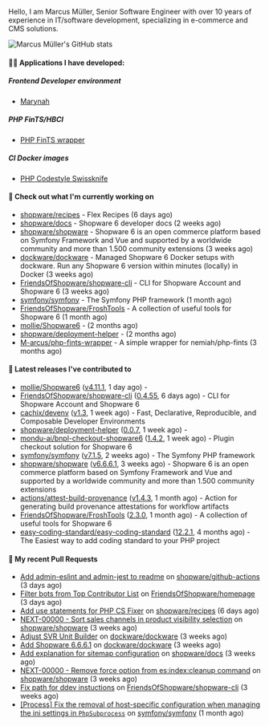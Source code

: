 Hello, I am Marcus Müller, Senior Software Engineer with over 10 years of experience in IT/software development, specializing in e-commerce and CMS solutions.

![Marcus Müller's GitHub stats](https://github-readme-stats-six-peach-60.vercel.app/api?username=M-arcus&show=reviews,prs_merged,prs_merged_percentage&show_icons=true&rank_icon=default&number_format=long&disable_animations=true&cache_seconds=86400)

#### 👨‍💻 Applications I have developed:

##### Frontend Developer environment
- [Marynah](https://github.com/M-arcus/Marynah)

##### PHP FinTS/HBCI
- [PHP FinTS wrapper](https://github.com/M-arcus/php-fints-wrapper)

##### CI Docker images
- [PHP Codestyle Swissknife](https://github.com/M-arcus/php-codestyle-swissknife-docker)

#### 👷 Check out what I'm currently working on

- [shopware/recipes](https://github.com/shopware/recipes) - Flex Recipes (6 days ago)
- [shopware/docs](https://github.com/shopware/docs) - Shopware 6 developer docs (2 weeks ago)
- [shopware/shopware](https://github.com/shopware/shopware) - Shopware 6 is an open commerce platform based on Symfony Framework and Vue and supported by a worldwide community and more than 1.500 community extensions (3 weeks ago)
- [dockware/dockware](https://github.com/dockware/dockware) - Managed Shopware 6 Docker setups with dockware. Run any Shopware 6 version within minutes (locally) in Docker (3 weeks ago)
- [FriendsOfShopware/shopware-cli](https://github.com/FriendsOfShopware/shopware-cli) - CLI for Shopware Account and Shopware 6 (3 weeks ago)
- [symfony/symfony](https://github.com/symfony/symfony) - The Symfony PHP framework (1 month ago)
- [FriendsOfShopware/FroshTools](https://github.com/FriendsOfShopware/FroshTools) - A collection of useful tools for Shopware 6 (1 month ago)
- [mollie/Shopware6](https://github.com/mollie/Shopware6) -  (2 months ago)
- [shopware/deployment-helper](https://github.com/shopware/deployment-helper) -  (2 months ago)
- [M-arcus/php-fints-wrapper](https://github.com/M-arcus/php-fints-wrapper) - A simple wrapper for nemiah/php-fints (3 months ago)

#### 🔭 Latest releases I've contributed to

- [mollie/Shopware6](https://github.com/mollie/Shopware6) ([v4.11.1](https://github.com/mollie/Shopware6/releases/tag/v4.11.1), 1 day ago) - 
- [FriendsOfShopware/shopware-cli](https://github.com/FriendsOfShopware/shopware-cli) ([0.4.55](https://github.com/FriendsOfShopware/shopware-cli/releases/tag/0.4.55), 6 days ago) - CLI for Shopware Account and Shopware 6
- [cachix/devenv](https://github.com/cachix/devenv) ([v1.3](https://github.com/cachix/devenv/releases/tag/v1.3), 1 week ago) - Fast, Declarative, Reproducible, and Composable Developer Environments
- [shopware/deployment-helper](https://github.com/shopware/deployment-helper) ([0.0.7](https://github.com/shopware/deployment-helper/releases/tag/0.0.7), 1 week ago) - 
- [mondu-ai/bnpl-checkout-shopware6](https://github.com/mondu-ai/bnpl-checkout-shopware6) ([1.4.2](https://github.com/mondu-ai/bnpl-checkout-shopware6/releases/tag/1.4.2), 1 week ago) - Plugin checkout solution for Shopware 6
- [symfony/symfony](https://github.com/symfony/symfony) ([v7.1.5](https://github.com/symfony/symfony/releases/tag/v7.1.5), 2 weeks ago) - The Symfony PHP framework
- [shopware/shopware](https://github.com/shopware/shopware) ([v6.6.6.1](https://github.com/shopware/shopware/releases/tag/v6.6.6.1), 3 weeks ago) - Shopware 6 is an open commerce platform based on Symfony Framework and Vue and supported by a worldwide community and more than 1.500 community extensions
- [actions/attest-build-provenance](https://github.com/actions/attest-build-provenance) ([v1.4.3](https://github.com/actions/attest-build-provenance/releases/tag/v1.4.3), 1 month ago) - Action for generating build provenance attestations for workflow artifacts
- [FriendsOfShopware/FroshTools](https://github.com/FriendsOfShopware/FroshTools) ([2.3.0](https://github.com/FriendsOfShopware/FroshTools/releases/tag/2.3.0), 1 month ago) - A collection of useful tools for Shopware 6
- [easy-coding-standard/easy-coding-standard](https://github.com/easy-coding-standard/easy-coding-standard) ([12.2.1](https://github.com/easy-coding-standard/easy-coding-standard/releases/tag/12.2.1), 4 months ago) - The Easiest way to add coding standard to your PHP project

#### 🔨 My recent Pull Requests

- [Add admin-eslint and admin-jest to readme](https://github.com/shopware/github-actions/pull/36) on [shopware/github-actions](https://github.com/shopware/github-actions) (3 days ago)
- [Filter bots from Top Contributor List](https://github.com/FriendsOfShopware/homepage/pull/242) on [FriendsOfShopware/homepage](https://github.com/FriendsOfShopware/homepage) (3 days ago)
- [Add use statements for PHP CS Fixer](https://github.com/shopware/recipes/pull/130) on [shopware/recipes](https://github.com/shopware/recipes) (6 days ago)
- [NEXT-00000 - Sort sales channels in product visibility selection](https://github.com/shopware/shopware/pull/4798) on [shopware/shopware](https://github.com/shopware/shopware) (3 weeks ago)
- [Adjust SVR Unit Builder](https://github.com/dockware/dockware/pull/233) on [dockware/dockware](https://github.com/dockware/dockware) (3 weeks ago)
- [Add Shopware 6.6.6.1](https://github.com/dockware/dockware/pull/232) on [dockware/dockware](https://github.com/dockware/dockware) (3 weeks ago)
- [Add explanation for sitemap configuration](https://github.com/shopware/docs/pull/1481) on [shopware/docs](https://github.com/shopware/docs) (3 weeks ago)
- [NEXT-00000 - Remove force option from es:index:cleanup command](https://github.com/shopware/shopware/pull/4728) on [shopware/shopware](https://github.com/shopware/shopware) (3 weeks ago)
- [Fix path for ddev instuctions](https://github.com/FriendsOfShopware/shopware-cli/pull/410) on [FriendsOfShopware/shopware-cli](https://github.com/FriendsOfShopware/shopware-cli) (3 weeks ago)
- [[Process] Fix the removal of host-specific configuration when managing the ini settings in `PhpSubprocess`](https://github.com/symfony/symfony/pull/58195) on [symfony/symfony](https://github.com/symfony/symfony) (1 month ago)
